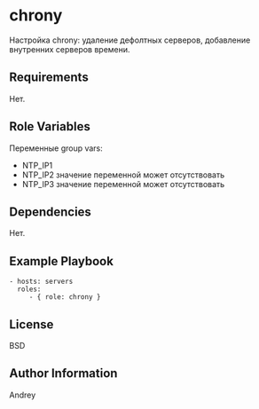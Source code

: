chrony
=========

Настройка chrony: удаление дефолтных серверов, добавление внутренних серверов времени.

Requirements
------------

Нет.

Role Variables
--------------

Переменные group vars:
- NTP_IP1 
- NTP_IP2 значение переменной может отсутствовать
- NTP_IP3 значение переменной может отсутствовать

Dependencies
------------

Нет.

Example Playbook
----------------

    - hosts: servers
      roles:
         - { role: chrony }

License
-------

BSD

Author Information
------------------

Andrey

